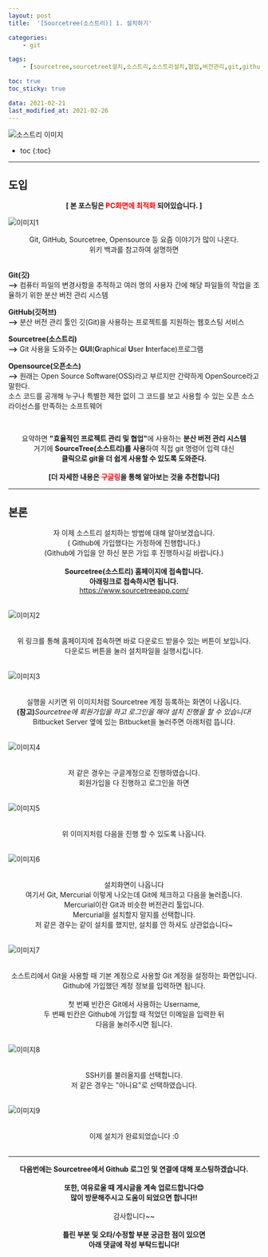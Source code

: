 ```yaml
---
layout: post
title:  '[Sourcetree(소스트리)] 1. 설치하기'

categories:
    - git

tags:
    - [sourcetree,sourcetreet설치,소스트리,소스트리설치,협업,버전관리,git,github,설치]

toc: true
toc_sticky: true

data: 2021-02-21
last_modified_at: 2021-02-26
---
```


![소스트리 이미지](/assets/img/Blog/git/sourcetree/sourcetree.png)

* toc
{:toc}

---

## 도입

<center>
<b>[ 본 포스팅은 <span style="color:red;">PC화면에 최적화</span> 되어있습니다. ]</b>
</center>


![이미지1](/assets/img/Blog/git/sourcetree/01.install-sourcetree/1.jpg)


<center>
Git, GitHub, Sourcetree, Opensource 등 요즘 이야기가 많이 나온다.<br>
위키 백과를 참고하여 설명하면<br><br>
</center>

**Git(깃)**<br>
**-->** 컴퓨터 파일의 변경사항을 추적하고 여러 명의 사용자 간에 해당 파일들의 작업을 조율하기 위한 분산 버전 관리 시스템

**GitHub(깃허브)**<br>
**-->** 분산 버전 관리 툴인 깃(Git)을 사용하는 프로젝트를 지원하는 웹호스팅 서비스

**Sourcetree(소스트리)**<br>
**-->** Git 사용을 도와주는 **GUI**(**G**raphical **U**ser **I**nterface)프로그램

**Opensource(오픈소스)**<br>
**-->** 원래는 Open Source Software(OSS)라고 부르지만 간략하게 OpenSource라고 말한다.<br>
소스 코드를 공개해 누구나 특별한 제한 없이 그 코드를 보고 사용할 수 있는 오픈 소스 라이선스를 만족하는 소프트웨어

​
<center>
요약하면 <b>"효율적인 프로젝트 관리 및 협업"</b>에 사용하는 <b>분산 버전 관리 시스템</b><br>
거기에 <b>SourceTree(소스트리)를 사용</b>하여 직접 git 명령어 입력 대신<br>
<b>클릭으로 git을 더 쉽게 사용할 수 있도록 도와준다.</b><br><br>
<b>[더 자세한 내용은 <span style="color:red;">구글링</span>을 통해 알아보는 것을 추천합니다]</b>
</center>

---

## 본론
<center>
자 이제 소스트리 설치하는 방법에 대해 알아보겠습니다.<br>
( Github에 가입했다는 가정하에 진행합니다.)<br>
(Github에 가입을 안 하신 분은 가입 후 진행하시길 바랍니다.)<br><br>
<b>Sourcetree(소스트리) 홈페이지에 접속합니다.<br>
아래링크로 접속하시면 됩니다.<br></b>
<a href="https://www.sourcetreeapp.com/"> https://www.sourcetreeapp.com/ </a>
</center>
<br>

![이미지2](/assets/img/Blog/git/sourcetree/01.install-sourcetree/2.png)

<br>
<center>
위 링크를 통해 홈페이지에 접속하면 바로 다운로드 받을수 있는 버튼이 보입니다.<br>
다운로드 버튼을 눌러 설치파일을 실행시킵니다.
</center>
<br>

![이미지3](/assets/img/Blog/git/sourcetree/01.install-sourcetree/3.png)

<br>
<center>
실행을 시키면 위 이미지처럼 Sourcetree 계정 등록하는 화면이 나옵니다.<br>
<b>(참고)</b><i>Sourcetree에 회원가입을 하고 로그인을 해야 설치 진행을 할 수 있습니다!</i><br>
Bitbucket Server 옆에 있는 Bitbucket을 눌러주면 아래처럼 뜹니다.<br>
</center>
<br>

![이미지4](/assets/img/Blog/git/sourcetree/01.install-sourcetree/4.png)

<br>
<center>
저 같은 경우는 구글계정으로 진행하였습니다.<br>
회원가입을 다 진행하고 로그인을 하면<br>
</center>
<br>

![이미지5](/assets/img/Blog/git/sourcetree/01.install-sourcetree/5.png)

<br>
<center>
위 이미지처럼 다음을 진행 할 수 있도록 나옵니다.<br>
</center>
<br>

![이미지6](/assets/img/Blog/git/sourcetree/01.install-sourcetree/6.png)

<br>
<center>
설치화면이 나옵니다<br>
여기서 Git, Mercurial 이렇게 나오는데 Git에 체크하고 다음을 눌러줍니다.<br>
Mercurial이란 Git과 비슷한 버전관리 툴입니다.<br>
Mercurial을 설치할지 말지를 선택합니다.<br>
저 같은 경우는 같이 설치를 했지만, 설치를 안 하셔도 상관없습니다~<br>
</center>
<br>

![이미지7](/assets/img/Blog/git/sourcetree/01.install-sourcetree/7.png)

<br>
<center>
소스트리에서 Git을 사용할 때 기본 계정으로 사용할 Git 계정을 설정하는 화면입니다.<br>
Github에 가입했던 계정 정보를 입력하면 됩니다.<br><br>
첫 번째 빈칸은 Git에서 사용하는 Username, <br>
두 번째 빈칸은 Github에 가입할 때 적었던 이메일을 입력한 뒤<br>
다음을 눌러주시면 됩니다.<br>
</center>
<br>

![이미지8](/assets/img/Blog/git/sourcetree/01.install-sourcetree/8.png)

<br>
<center>
SSH키를 불러올지를 선택합니다.<br>
저 같은 경우는 "아니요"로 선택하였습니다.<br>
</center>
<br>

![이미지9](/assets/img/Blog/git/sourcetree/01.install-sourcetree/9.png)

<br>
<center>
이제 설치가 완료되었습니다 :0<br><br>
</center>

---

<center>
<b>다음번에는 Sourcetree에서 Github 로그인 및 연결에 대해 포스팅하겠습니다.</b><br><br>
<b>또한, 여유로울 때 게시글을 계속 업로드합니다😊<br>
많이 방문해주시고 도움이 되었으면 합니다!!</b><br><br>
감사합니다~~<br><br>
<b>틀린 부분 및 오타/수정할 부분 궁금한 점이 있으면<br>
아래 댓글에 작성 부탁드립니다!</b><br>
</center>